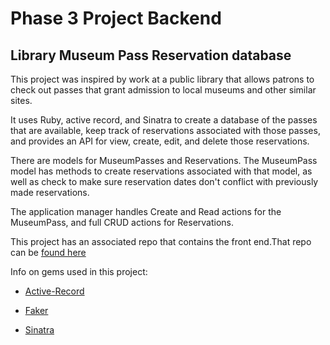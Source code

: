 # Phase 3 Project Backend
## Library Museum Pass Reservation database

This project was inspired by work at a public library that allows patrons to check out passes that grant admission to local museums and other similar sites.

It uses Ruby, active record, and Sinatra to create a database of the passes that are available, keep track of reservations associated with those passes, and provides an API for view, create, edit, and delete those reservations.

There are models for MuseumPasses and Reservations. The MuseumPass model has methods to create reservations associated with that model, as well as check to make sure reservation dates don't conflict with previously made reservations.

The application manager handles Create and Read actions for the MuseumPass, and full CRUD actions for Reservations.

This project has an associated repo that contains the front end.That repo can be [found here](https://github.com/amdepaolo/phase-3-project-front-end.git) 

Info on gems used in this project:

- [Active-Record](https://guides.rubyonrails.org/active_record_basics.html)

- [Faker](https://github.com/faker-ruby/faker#default)

- [Sinatra](https://rubydoc.info/gems/sinatra/Sinatra)